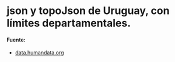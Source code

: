 
json y topoJson de Uruguay, con límites departamentales.
========

#### Fuente: ####

* [data.humandata.org](https://data.humdata.org/dataset/uruguay-administrative-level-0-boundaries)